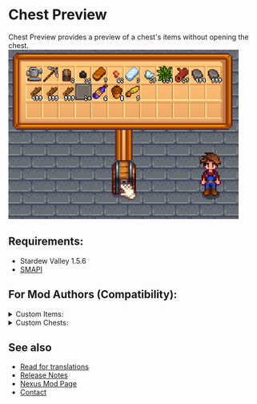 # Chest Preview
Chest Preview provides a preview of a chest's items without opening the chest.  
![Preview](docs/media/Big.PNG)


## Requirements:
- Stardew Valley 1.5.6
- [SMAPI](https://smapi.io/)



## For Mod Authors (Compatibility):  

<details>
<summary>Custom Items:</summary>

Currently compatible with:
- [JsonAssets](https://www.nexusmods.com/stardewvalley/mods/1720)
- [Dynamic Game Assets](https://www.nexusmods.com/stardewvalley/mods/9365)  

If your mod adds custom items another way:
- If you add your item's sprite to the vanilla spritesheet, it should work. If not, please create a new issue with the details.
- If you DON'T add your item's sprite to the vanilla spritesheet, and use a custom way of loading the sprite, you have 2 options:  
  - Option 1: If you have an API with a way of checking if an Item is your custom type, then create an issue here or contact me so i can add your mod's items on my compatibility list.   
  - Option 2: Create a custom drawInPreview() method in your item class. The function MUST match this one (a copy of drawInMenu()):  
  `public void drawInPreview(SpriteBatch spriteBatch, Vector2 location, float scaleSize, float transparency, float layerDepth, StackDrawType drawStackNumber, Color color, bool drawShadow){}`  
    You can use [Chest Preview API](Framework/APIs/IChestPreviewAPI.cs)'s methods to check the current selected menu size.
    <details>
    <summary>DrawInPreview() example:</summary>
  
    From [ItemPipes](../ItemPipes/Framework/Items/PipeItem.cs#L155) 
    Probably, you will need to adjust: 
    - The sprite position
    - The stack numbers (tinyDigits) position
    - The quality star position
    ```c#
  
		public void drawInPreview(SpriteBatch spriteBatch, Vector2 location, float scaleSize, float transparency, float layerDepth, StackDrawType drawStackNumber, Color color, bool drawShadow)
		{
			IChestPreviewAPI api = ModEntry.ChestPreviewAPI;
			bool shouldDrawStackNumber = ((drawStackNumber == StackDrawType.Draw && this.maximumStackSize() > 1 && this.Stack > 1)
				|| drawStackNumber == StackDrawType.Draw_OneInclusive) && (double)scaleSize > 0.3 && this.Stack != int.MaxValue;
			Rectangle srcRect = new Rectangle(0, 0, 16, 16);
			int xOffSet = 0;
			int yOffSet = 0;
			int xOffSetDigit = 0;
			int yOffSetDigit = 0;
			int xOffSetQuality = 0;
			int yOffSetQuality = 0;
			//"Small"
			//String check also available 
			//api.GetPreviewSizeString().Equals("Small")
			if (api.GetPreviewSizeInt() == 0)
			{
				xOffSet = 10;
				yOffSet = 10;
				xOffSetDigit = -20;
				yOffSetDigit = -22;
				xOffSetQuality = 10;
				yOffSetQuality = -14;
			}
			//"Medium"
			//String check also available 
			//api.GetPreviewSizeString().Equals("Medium")
			else if (api.GetPreviewSizeInt() == 1)
			{
				xOffSet = 8;
				yOffSet = 8;
				xOffSetQuality = 12;
				yOffSetQuality = -8;
			}
			//"Big"
			//String check also available 
			//api.GetPreviewSizeString().Equals("Big")
			else if (api.GetPreviewSizeInt() == 2)
			{
				xOffSet = 8;
				yOffSet = 8;
				xOffSetDigit = -8;
				yOffSetDigit = -12;
				xOffSetQuality = 12;
				yOffSetQuality = -4;
			}
			//"Huge"
			//String check also available 
			//api.GetPreviewSizeString().Equals("Huge")
			else if (api.GetPreviewSizeInt() == 3)
			{
				xOffSet = 10;
				yOffSet = 10;
				xOffSetDigit = 0;
				yOffSetDigit = -2;
				xOffSetQuality = 12;
				yOffSetQuality = 2;
			}
			spriteBatch.Draw(ItemTexture, location + new Vector2((int)(32f * scaleSize) + xOffSet, (int)(32f * scaleSize) + yOffSet), srcRect, color * transparency, 0f,
				new Vector2(8f, 8f) * scaleSize, 4f * scaleSize, SpriteEffects.None, layerDepth);
			if (shouldDrawStackNumber)
			{
				var loc = location + new Vector2((float)
					(64 - Utility.getWidthOfTinyDigitString(this.Stack, 3f * scaleSize)) + 3f * scaleSize + xOffSetDigit,
					64f - 18f * scaleSize + 2f + yOffSetDigit);
				Utility.drawTinyDigits(this.Stack, spriteBatch, loc, 3f * scaleSize, 1f, color);
			}
			if (drawStackNumber != 0 && (int)quality > 0)
			{
				Microsoft.Xna.Framework.Rectangle quality_rect = (((int)quality < 4) ? new Microsoft.Xna.Framework.Rectangle(338 + ((int)quality - 1) * 8, 400, 8, 8) : new Microsoft.Xna.Framework.Rectangle(346, 392, 8, 8));
				Texture2D quality_sheet = Game1.mouseCursors;
				float yOffsetVanilla = (((int)quality < 4) ? 0f :
						(((float)Math.Cos((double)Game1.currentGameTime.TotalGameTime.Milliseconds * Math.PI / 512.0) + 1f) * 0.05f));
				spriteBatch.Draw(quality_sheet, location + new Vector2(12f + xOffSetQuality, 52f + yOffsetVanilla + yOffSetQuality),
					quality_rect, color * transparency, 0f,
					new Vector2(4f, 4f), 3f * scaleSize * (1f + yOffsetVanilla), SpriteEffects.None, layerDepth);
			}
		}
    ```  

    </details>
</details>

<details>
<summary>Custom Chests:</summary>
	
Compatible with:
- [Better Chests](https://www.nexusmods.com/stardewvalley/mods/9791)

Planned compatibility with:  
- [Expanded Storage](https://www.nexusmods.com/stardewvalley/mods/7431)
</details>


## See also
- [Read for translations](../translations.md)
- [Release Notes](docs/release-notes.md)
- [Nexus Mod Page](https://www.nexusmods.com/stardewvalley/mods/13946)
- [Contact](https://twitter.com/madded__)
